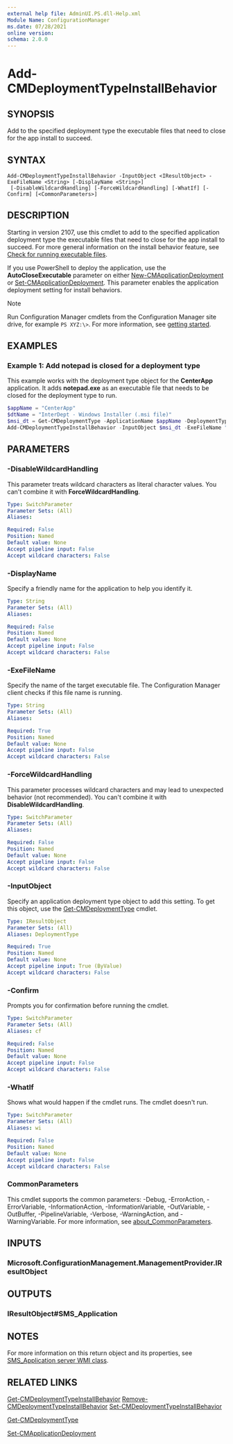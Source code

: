 ```yaml
---
external help file: AdminUI.PS.dll-Help.xml
Module Name: ConfigurationManager
ms.date: 07/28/2021
online version:
schema: 2.0.0
---
```


# Add-CMDeploymentTypeInstallBehavior

## SYNOPSIS

Add to the specified deployment type the executable files that need to close for the app install to succeed.

## SYNTAX

```
Add-CMDeploymentTypeInstallBehavior -InputObject <IResultObject> -ExeFileName <String> [-DisplayName <String>]
 [-DisableWildcardHandling] [-ForceWildcardHandling] [-WhatIf] [-Confirm] [<CommonParameters>]
```

## DESCRIPTION

Starting in version 2107, use this cmdlet to add to the specified application deployment type the executable files that need to close for the app install to succeed. For more general information on the install behavior feature, see [Check for running executable files](/mem/configmgr/apps/deploy-use/check-for-running-executable-files).

If you use PowerShell to deploy the application, use the **AutoCloseExecutable** parameter on either [New-CMApplicationDeployment](New-CMApplicationDeployment.md) or [Set-CMApplicationDeployment](Set-CMApplicationDeployment.md). This parameter enables the application deployment setting for install behaviors.

> [!NOTE]
> Run Configuration Manager cmdlets from the Configuration Manager site drive, for example `PS XYZ:\>`. For more information, see [getting started](/powershell/sccm/overview).

## EXAMPLES

### Example 1: Add notepad is closed for a deployment type

This example works with the deployment type object for the **CenterApp** application. It adds **notepad.exe** as an executable file that needs to be closed for the deployment type to run.

```powershell
$appName = "CenterApp"
$dtName = "InterDept - Windows Installer (.msi file)"
$msi_dt = Get-CMDeploymentType -ApplicationName $appName -DeploymentTypeName $dtName
Add-CMDeploymentTypeInstallBehavior -InputObject $msi_dt -ExeFileName "notepad.exe" -DisplayName "Notepad"
```

## PARAMETERS

### -DisableWildcardHandling

This parameter treats wildcard characters as literal character values. You can't combine it with **ForceWildcardHandling**.

```yaml
Type: SwitchParameter
Parameter Sets: (All)
Aliases:

Required: False
Position: Named
Default value: None
Accept pipeline input: False
Accept wildcard characters: False
```

### -DisplayName

Specify a friendly name for the application to help you identify it.

```yaml
Type: String
Parameter Sets: (All)
Aliases:

Required: False
Position: Named
Default value: None
Accept pipeline input: False
Accept wildcard characters: False
```

### -ExeFileName

Specify the name of the target executable file. The Configuration Manager client checks if this file name is running.

```yaml
Type: String
Parameter Sets: (All)
Aliases:

Required: True
Position: Named
Default value: None
Accept pipeline input: False
Accept wildcard characters: False
```

### -ForceWildcardHandling

This parameter processes wildcard characters and may lead to unexpected behavior (not recommended). You can't combine it with **DisableWildcardHandling**.

```yaml
Type: SwitchParameter
Parameter Sets: (All)
Aliases:

Required: False
Position: Named
Default value: None
Accept pipeline input: False
Accept wildcard characters: False
```

### -InputObject

Specify an application deployment type object to add this setting. To get this object, use the [Get-CMDeploymentType](Get-CMDeploymentType.md) cmdlet.

```yaml
Type: IResultObject
Parameter Sets: (All)
Aliases: DeploymentType

Required: True
Position: Named
Default value: None
Accept pipeline input: True (ByValue)
Accept wildcard characters: False
```

### -Confirm
Prompts you for confirmation before running the cmdlet.

```yaml
Type: SwitchParameter
Parameter Sets: (All)
Aliases: cf

Required: False
Position: Named
Default value: None
Accept pipeline input: False
Accept wildcard characters: False
```

### -WhatIf

Shows what would happen if the cmdlet runs. The cmdlet doesn't run.

```yaml
Type: SwitchParameter
Parameter Sets: (All)
Aliases: wi

Required: False
Position: Named
Default value: None
Accept pipeline input: False
Accept wildcard characters: False
```

### CommonParameters
This cmdlet supports the common parameters: -Debug, -ErrorAction, -ErrorVariable, -InformationAction, -InformationVariable, -OutVariable, -OutBuffer, -PipelineVariable, -Verbose, -WarningAction, and -WarningVariable. For more information, see [about_CommonParameters](http://go.microsoft.com/fwlink/?LinkID=113216).

## INPUTS

### Microsoft.ConfigurationManagement.ManagementProvider.IResultObject

## OUTPUTS

### IResultObject#SMS_Application

## NOTES

For more information on this return object and its properties, see [SMS_Application server WMI class](/mem/configmgr/develop/reference/apps/sms_application-server-wmi-class).

## RELATED LINKS

[Get-CMDeploymentTypeInstallBehavior](Get-CMDeploymentTypeInstallBehavior.md)
[Remove-CMDeploymentTypeInstallBehavior](Remove-CMDeploymentTypeInstallBehavior.md)
[Set-CMDeploymentTypeInstallBehavior](Set-CMDeploymentTypeInstallBehavior.md)

[Get-CMDeploymentType](Get-CMDeploymentType.md)

[Set-CMApplicationDeployment](Set-CMApplicationDeployment.md)
